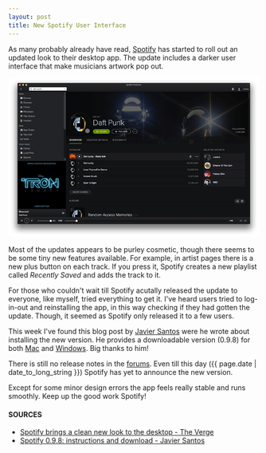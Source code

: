 ```yaml
---
layout: post
title: New Spotify User Interface
---
```


As many probably already have read, [Spotify](https://www.spotify.com/) has started to roll out an updated look to their desktop app. The update includes a darker user interface that make musicians artwork pop out.

[<img src="/images/spotify-user-interface.png">](/images/spotify-user-interface.png)

Most of the updates appears to be purley cosmetic, though there seems to be some tiny new features available. For example, in artist pages there is a new plus button on each track. If you press it, Spotify creates a new playlist called *Recently Saved* and adds the track to it.

For those who couldn't wait till Spotify acutally released the update to everyone, like myself, tried everything to get it. I've heard users tried to log-in-out and reinstalling the app, in this way checking if they had gotten the update. Though, it seemed as Spotify only released it to a few users.

This week I've found this blog post by [Javier Santos](http://www.javiersantos.me) were he wrote about installing the new version. He provides a downloadable version (0.9.8) for both [Mac](https://mega.co.nz/#!RtRy0R6a!UIEO3ldFr_AxSYKc34f2vUWZR-EX-dF_SDcRZbKqWHs) and [Windows](https://mega.co.nz/#!gxJiwb5L!N2pq4EimGa8evV2SQz-cIGfJFa9AIzpnGMJCDzF6SGw). Big thanks to him!

There is still no release notes in the [forums](http://community.spotify.com/t5/Spotify-Announcements/All-Spotify-Release-Notes/td-p/551574). Even till this day ({{ page.date | date_to_long_string }}) Spotify has yet to announce the new version.

Except for some minor design errors the app feels really stable and runs smoothly. Keep up the good work Spotify!

#### SOURCES
- [Spotify brings a clean new look to the desktop - The Verge](http://www.theverge.com/2013/12/18/5222926/spotify-mac-app-0-9-8-update-visual-refresh)
- [Spotify 0.9.8: instructions and download - Javier Santos](http://www.javiersantos.me/post/71959098951/download-for-win-os-x-spotify-0-9-8-instructions)
